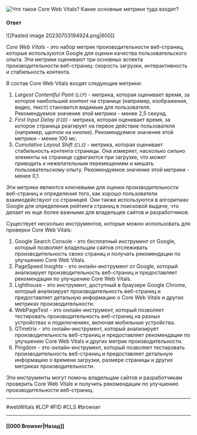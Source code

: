 ![Что такое Core Web Vitals? Какие основные метрики туда входят?](https://youtu.be/DQ0BLu6rZYc?t=214)

#### Ответ

![[Pasted image 20230703194924.png|600]]

*Core Web Vitals* - это набор метрик производительности веб-страниц, которые используются Google для оценки качества пользовательского опыта. Эти метрики оценивают три основных аспекта производительности веб-страниц: скорость загрузки, интерактивность и стабильность контента.

В состав Core Web Vitals входят следующие метрики:

1. *Largest Contentful Paint (`LCP`)* - метрика, которая оценивает время, за которое наибольший контент на странице (например, изображения, видео, текст) становится видимым для пользователя. Рекомендуемое значение этой метрики - менее 2,5 секунд.
2. *First Input Delay (`FID`)* - метрика, которая оценивает время, за которое страница реагирует на первое действие пользователя (например, щелчок на кнопке). Рекомендуемое значение этой метрики - менее 100 мс.
3. *Cumulative Layout Shift (`CLS`)* - метрика, которая оценивает стабильность контента страницы. Она измеряет, насколько сильно элементы на странице сдвигаются при загрузке, что может приводить к нежелательным перемещениям и мешать пользовательскому опыту. Рекомендуемое значение этой метрики - менее 0,1.

Эти метрики являются ключевыми для оценки производительности веб-страниц и определения того, как хорошо пользователи взаимодействуют со страницей. Они также используются в алгоритмах Google для определения рейтинга страниц в поисковой выдаче, что делает их еще более важными для владельцев сайтов и разработчиков.

Существует несколько инструментов, которые можно использовать для проверки Core Web Vitals:
1. Google Search Console - это бесплатный инструмент от Google, который позволяет владельцам сайтов отслеживать производительность своих страниц и получать рекомендации по улучшению Core Web Vitals.
2. PageSpeed Insights - это онлайн-инструмент от Google, который анализирует производительность веб-страниц и предоставляет рекомендации по улучшению Core Web Vitals.
3. Lighthouse - это инструмент, доступный в браузере Google Chrome, который анализирует производительность веб-страниц и предоставляет детальную информацию о Core Web Vitals и других метриках производительности.
4. WebPageTest - это онлайн-инструмент, который позволяет тестировать производительность веб-страниц на разных устройствах и подключениях, включая мобильные устройства.
5. GTmetrix - это онлайн-инструмент, который анализирует производительность веб-страниц и предоставляет рекомендации по улучшению Core Web Vitals и других метрик производительности.
6. Pingdom - это онлайн-инструмент, который позволяет тестировать производительность веб-страниц и предоставляет детальную информацию о времени загрузки, размере страницы и других метриках производительности.

Эти инструменты могут помочь владельцам сайтов и разработчикам проверить Core Web Vitals и получить рекомендации по улучшению производительности веб-страниц.


___
#webWitals #LCP #FID #CLS #browser

___

#### [[000 Browser|Назад]]